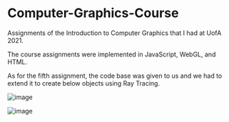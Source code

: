 # Computer-Graphics-Course

Assignments of the Introduction to Computer Graphics that I had at UofA 2021.

The course assignments were implemented in JavaScript, WebGL, and HTML.

As for the fifth assignment, the code base was given to us and we had to extend it to create below objects using Ray Tracing.

![image](https://user-images.githubusercontent.com/29575804/178216367-113d6e0a-eb82-468e-81bc-1b4bf1610098.png)

![image](https://user-images.githubusercontent.com/29575804/178217780-51210c47-39a4-465d-9dac-d2793ac5857c.png)

